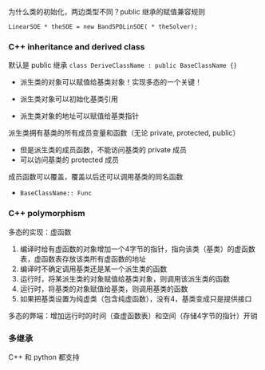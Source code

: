 为什么类的初始化，两边类型不同？public 继承的赋值兼容规则

`LinearSOE * theSOE = new BandSPDLinSOE( * theSolver);`

### C++ inheritance and derived class

默认是 public 继承 `class DeriveClassName : public BaseClassName {}`

* 派生类的对象可以赋值给基类对象！实现多态的一个关键！

* 派生类对象可以初始化基类引用

* 派生类对象的地址可以赋值给基类指针

派生类拥有基类的所有成员变量和函数（无论 private, protected, public）

* 但是派生类的成员函数，不能访问基类的 private 成员
* 可以访问基类的 protected 成员

成员函数可以覆盖，覆盖以后还可以调用基类的同名函数

* `BaseClassName:: Func`

### C++ polymorphism

多态的实现：虚函数

1. 编译时给有虚函数的对象增加一个4字节的指针，指向该类（基类）的虚函数表，虚函数表存放该类所有虚函数的地址
2. 编译时不确定调用基类还是某一个派生类的函数
3. 运行时，将某派生类的对象赋值给基类对象，则调用该派生类的函数
4. 运行时，将基类的对象赋值给基类，则调用基类的函数
5. 如果把基类设置为纯虚类（包含纯虚函数），没有4，基类变成只是提供接口

多态的弊端：增加运行时的时间（查虚函数表）和空间（存储4字节的指针）开销



### 多继承

C++ 和 python 都支持


